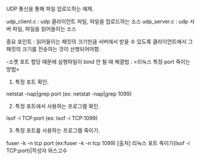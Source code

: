 
UDP 통신을 통해 파일 업로드하는 예제.

udp_client.c : udp 클라이언트 파일, 파일을 업로드하는 소스 udp_server.c : udp 서버 파일, 파일을 읽어들이는 소스

중요 포인트 : 읽어들이는 패킷의 크기만큼 서버에서 받을 수 있도록 클라이언트에서 그 패킷의 크기를 전송하는 것이 선행되어야함.


-소켓 포트 할당 때문에 실행파일이 bind 안 될 때 해결법 :
<리눅스 특정 port 죽이는 방법>

1. 특정 포트 확인.

netstat -nap|grep port  (ex: netstat -nap|grep 1099)


2. 특정 포트에서 사용하는 프로그램 확인.

lsof -i TCP:port  (ex: lsof -i TCP:1099)


3. 특정 포트를 사용하는 프로그램 죽이기.

fuser -k -n tcp port  (ex:fuser -k -n tcp 1099)
[출처] 리눅스 포트 죽이기(lsof -i TCP:port)|작성자 와스고수
